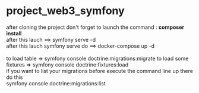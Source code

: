 # project_web3_symfony

after cloning the project don't forget to launch the command : **composer install**
<br>
after this lauch ==> symfony serve -d
<br>
after this lauch symfony serve do ==> docker-compose up -d
<br>
<br>
to load table => symfony console doctrine:migrations:migrate
to load some fixtures => symfony console doctrine:fixtures:load
<br>
if you want to list your migrations before execute the command line up there do this
<br>
symfony console doctrine:migrations:list
